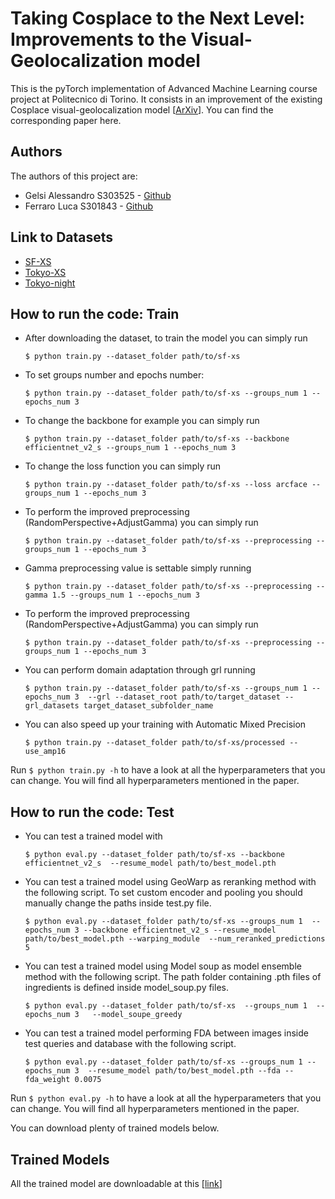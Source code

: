 
# Taking Cosplace to the Next Level: Improvements to the Visual-Geolocalization model

This is the pyTorch implementation of Advanced Machine Learning course project at Politecnico di Torino. It consists in an improvement of the existing Cosplace visual-geolocalization model [[ArXiv](https://arxiv.org/abs/2204.02287)]. You can find the corresponding paper here.

## Authors
The authors of this project are:
- Gelsi Alessandro S303525 - [Github](https://github.com/Alegelx24)
- Ferraro Luca S301843 - [Github](https://github.com/LucaFerraro00)

## Link to Datasets 

- [SF-XS](https://drive.google.com/file/d/1tQqEyt3go3vMh4fj_LZrRcahoTbzzH-y/view?usp=drive_link)
- [Tokyo-XS](https://drive.google.com/file/d/15QB3VNKj93027UAQWv7pzFQO1JDCdZj2/view?usp=drive_link) 
- [Tokyo-night](https://drive.google.com/drive/folders/1ji55oNPm8wyQe86kereDDoFG4gtgjCRL?usp=sharing) 

## How to run the code: Train

- After downloading the dataset, to train the model you can simply run 

  `$ python train.py --dataset_folder path/to/sf-xs`

- To set groups number and epochs number: 

  `$ python train.py --dataset_folder path/to/sf-xs --groups_num 1 --epochs_num 3`

- To change the backbone for example you can simply run 

  `$ python train.py --dataset_folder path/to/sf-xs --backbone efficientnet_v2_s --groups_num 1 --epochs_num 3`

- To change the loss function you can simply run 

  `$ python train.py --dataset_folder path/to/sf-xs --loss arcface --groups_num 1 --epochs_num 3`

- To perform the improved preprocessing (RandomPerspective+AdjustGamma) you can simply run 

  `$ python train.py --dataset_folder path/to/sf-xs --preprocessing --groups_num 1 --epochs_num 3`

- Gamma preprocessing value is settable simply running 

  `$ python train.py --dataset_folder path/to/sf-xs --preprocessing --gamma 1.5 --groups_num 1 --epochs_num 3`

- To perform the improved preprocessing (RandomPerspective+AdjustGamma) you can simply run 

  `$ python train.py --dataset_folder path/to/sf-xs --preprocessing --groups_num 1 --epochs_num 3`

- You can perform domain adaptation through grl running

  `$ python train.py --dataset_folder path/to/sf-xs --groups_num 1 --epochs_num 3  --grl --dataset_root path/to/target_dataset --grl_datasets target_dataset_subfolder_name `

- You can also speed up your training with Automatic Mixed Precision 

  `$ python train.py --dataset_folder path/to/sf-xs/processed --use_amp16`

Run `$ python train.py -h` to have a look at all the hyperparameters that you can change. You will find all hyperparameters mentioned in the paper.

## How to run the code: Test

- You can test a trained model with

  `$ python eval.py --dataset_folder path/to/sf-xs --backbone efficientnet_v2_s  --resume_model path/to/best_model.pth`

- You can test a trained model using GeoWarp as reranking method with the following script. To set custom encoder and pooling you should  manually change the paths inside test.py file.

  `$ python eval.py --dataset_folder path/to/sf-xs --groups_num 1  --epochs_num 3 --backbone efficientnet_v2_s --resume_model path/to/best_model.pth --warping_module  --num_reranked_predictions 5`

- You can test a trained model using Model soup as model ensemble method with the following script. The path folder containing .pth files of ingredients is defined inside model_soup.py files. 

  `$ python eval.py --dataset_folder path/to/sf-xs  --groups_num 1  --epochs_num 3   --model_soupe_greedy `

- You can test a trained model performing FDA between images inside test queries and database with the following script. 

  `$ python eval.py --dataset_folder path/to/sf-xs --groups_num 1 --epochs_num 3  --resume_model path/to/best_model.pth --fda --fda_weight 0.0075 `

Run `$ python eval.py -h` to have a look at all the hyperparameters that you can change. You will find all hyperparameters mentioned in the paper.

You can download plenty of trained models below.

## Trained Models

All the trained model are downloadable at this [[link](https://drive.google.com/drive/folders/1mtALaGvLLRjGLgJgfIe7HeCcUaG_YDiQ?usp=sharing)]
